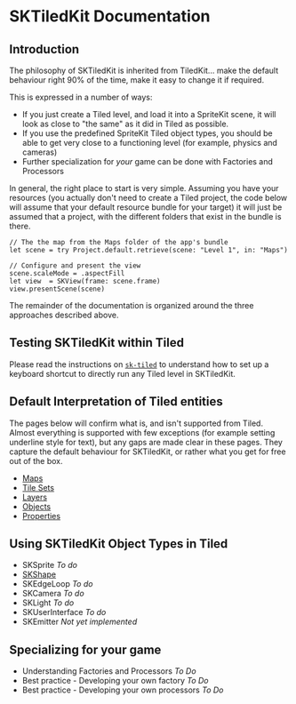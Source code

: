#  SKTiledKit Documentation

## Introduction
The philosophy of SKTiledKit is inherited from TiledKit... make the default behaviour right 90% of the time, make it easy to change it if required. 

This is expressed in a number of ways: 

 - If you just create a Tiled level, and load it into a SpriteKit scene, it will look as close to "the same" as it did in Tiled as possible. 
 - If you use the predefined SpriteKit Tiled object types, you should be able to get very close to a functioning level (for example, physics and cameras)
 - Further specialization for _your_ game can be done with Factories and Processors
 
In general, the right place to start is very simple. Assuming you have your resources (you actually don't need to create a Tiled project, the code below will assume that your default resource bundle for your target) it will just be assumed that a project, with the different folders that exist in the bundle is there.

    // The the map from the Maps folder of the app's bundle
    let scene = try Project.default.retrieve(scene: "Level 1", in: "Maps")

    // Configure and present the view
    scene.scaleMode = .aspectFill
    let view  = SKView(frame: scene.frame)
    view.presentScene(scene)

The remainder of the documentation is organized around the three approaches described above.

## Testing SKTiledKit within Tiled

Please read the instructions on [`sk-tiled`](sk-tiled.md) to understand how to set up a keyboard shortcut to directly run any Tiled level in SKTiledKit. 

## Default Interpretation of Tiled entities

The pages below will confirm what is, and isn't supported from Tiled. Almost everything is supported with few exceptions (for example setting underline style for text), but any gaps are made clear in these pages. They capture the default behaviour for SKTiledKit, or rather what you get for free out of the box.

 - [Maps](Maps.md)
 - [Tile Sets](Tile%20Sets.md)
 - [Layers](Layers.md)
 - [Objects](Objects.md)
 - [Properties](Properties.md)
 
 ## Using SKTiledKit Object Types in Tiled
 
  - SKSprite  _To do_
  - [SKShape](SKShape.md)
  - SKEdgeLoop _To do_
  - SKCamera _To do_
  - SKLight _To do_
  - SKUserInterface _To do_
  - SKEmitter _Not yet implemented_
 
 ## Specializing for your game
 
  - Understanding Factories and Processors _To Do_
  - Best practice - Developing your own factory _To Do_
  - Best practice - Developing your own processors _To Do_
 
